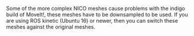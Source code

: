 Some of the more complex NICO meshes cause problems with the indigo build of MoveIt!, these meshes have to be downsampled to be used.
If you are using ROS kinetic (Ubuntu 16) or newer, then you can switch these meshes against the original meshes.
